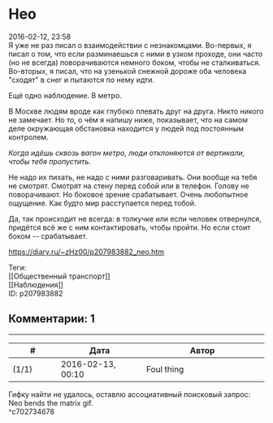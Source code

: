 Нео
===

  
2016-02-12, 23:58  
 Я уже не раз писал о взаимодействии с незнакомцами. Во-первых, я писал о том, что если разминаешься с ними в узком проходе, они часто (но не всегда) поворачиваются немного боком, чтобы не сталкиваться. Во-вторых, я писал, что на узенькой снежной дороже оба человека "сходят" в снег и пытаются по нему идти.   
   
 Ещё одно наблюдение. В метро.   
   
 В Москве людям вроде как глубоко плевать друг на друга. Никто никого не замечает. Но то, о чём я напишу ниже, показывает, что на самом деле окружающая обстановка находится у людей под постоянным контролем.   
   
  *Когда идёшь сквозь вагон метро, люди отклоняются от вертикали, чтобы тебя пропустить.*    
   
 Не надо их пихать, не надо с ними разговаривать. Они вообще на тебя не смотрят. Смотрят на стену перед собой или в телефон. Голову не поворачивают. Но боковое зрение срабатывает. Очень любопытное ощущение. Как будто мир расступается перед тобой.   
   
 Да, так происходит не всегда: в толкучке или если человек отвернулся, придётся всё же с ним контактировать, чтобы пройти. Но если стоит боком -- срабатывает.   
  
<https://diary.ru/~zHz00/p207983882_neo.htm>  
  
Теги:  
[[Общественный транспорт]]  
[[Наблюдения]]  
ID: p207983882  


Комментарии: 1
--------------

  


---



|         #         |              Дата              |                     Автор                     |           ID           |
| --- | --- | --- | --- |
| (1/1) | 2016-02-13, 00:10 | Foul thing | c702734678 |

  
 Гифку найти не удалось, оставлю ассоциативный поисковый запрос: Neo bends the matrix gif.   
 ^c702734678